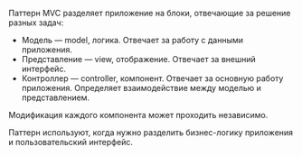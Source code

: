 Паттерн MVC разделяет приложение на блоки, отвечающие за решение разных задач:

- Модель — model, логика. Отвечает за работу с данными приложения.
- Представление — view, отображение. Отвечает за внешний интерфейс.
- Контроллер — controller, компонент. Отвечает за основную работу приложения. Определяет взаимодействие между моделью и представлением.

Модификация каждого компонента может проходить независимо.

Паттерн используют, когда нужно разделить бизнес-логику приложения и пользовательский интерфейс.